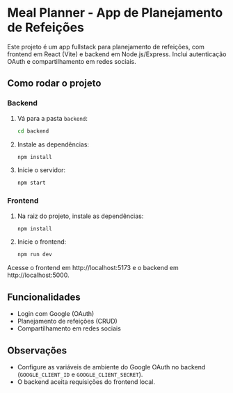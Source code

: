 # Meal Planner - App de Planejamento de Refeições

Este projeto é um app fullstack para planejamento de refeições, com frontend em React (Vite) e backend em Node.js/Express. Inclui autenticação OAuth e compartilhamento em redes sociais.

## Como rodar o projeto

### Backend
1. Vá para a pasta `backend`:
   ```sh
   cd backend
   ```
2. Instale as dependências:
   ```sh
   npm install
   ```
3. Inicie o servidor:
   ```sh
   npm start
   ```

### Frontend
1. Na raiz do projeto, instale as dependências:
   ```sh
   npm install
   ```
2. Inicie o frontend:
   ```sh
   npm run dev
   ```

Acesse o frontend em http://localhost:5173 e o backend em http://localhost:5000.

## Funcionalidades
- Login com Google (OAuth)
- Planejamento de refeições (CRUD)
- Compartilhamento em redes sociais

## Observações
- Configure as variáveis de ambiente do Google OAuth no backend (`GOOGLE_CLIENT_ID` e `GOOGLE_CLIENT_SECRET`).
- O backend aceita requisições do frontend local.
